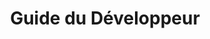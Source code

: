 ---
title: Guide du Développeur
type: docs
weight: 20
url: /fr/nodejs-java/guide-du-developpeur/
---